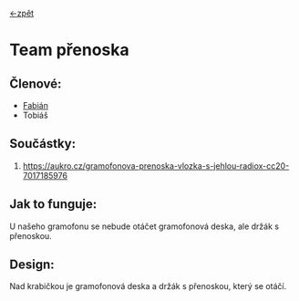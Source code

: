 [<-zpět](https://github.com/robodilna/gramofon)

# Team přenoska

## Členové:
 - [Fabián](https://github.com/BabaFabaBaba)
 - Tobiáš

## Součástky: 
1. https://aukro.cz/gramofonova-prenoska-vlozka-s-jehlou-radiox-cc20-7017185976

## Jak to funguje:
U našeho gramofonu se nebude otáčet gramofonová deska, ale držák s přenoskou.

## Design:
Nad krabičkou je gramofonová deska a držák s přenoskou, který se otáčí.
